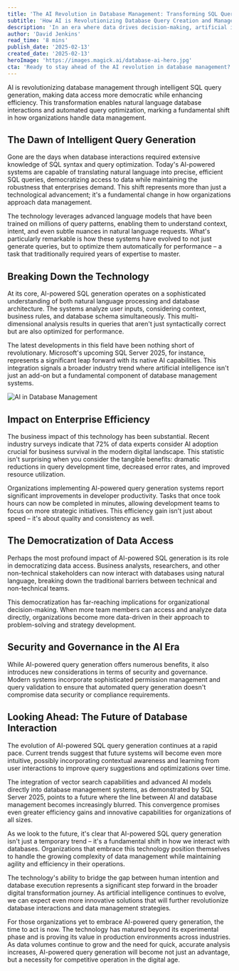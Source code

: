 ```yaml
---
title: 'The AI Revolution in Database Management: Transforming SQL Query Generation'
subtitle: 'How AI is Revolutionizing Database Query Creation and Management'
description: 'In an era where data drives decision-making, artificial intelligence is revolutionizing how we interact with databases, particularly through AI-powered SQL query generation. This transformative technology is reshaping the landscape of database management, making it more accessible while simultaneously enhancing its sophistication.'
author: 'David Jenkins'
read_time: '8 mins'
publish_date: '2025-02-13'
created_date: '2025-02-13'
heroImage: 'https://images.magick.ai/database-ai-hero.jpg'
cta: 'Ready to stay ahead of the AI revolution in database management? Follow us on LinkedIn at MagickAI for cutting-edge insights and updates on AI-powered data solutions that are reshaping the industry.'
---
```


AI is revolutionizing database management through intelligent SQL query generation, making data access more democratic while enhancing efficiency. This transformation enables natural language database interactions and automated query optimization, marking a fundamental shift in how organizations handle data management.

## The Dawn of Intelligent Query Generation

Gone are the days when database interactions required extensive knowledge of SQL syntax and query optimization. Today's AI-powered systems are capable of translating natural language into precise, efficient SQL queries, democratizing access to data while maintaining the robustness that enterprises demand. This shift represents more than just a technological advancement; it's a fundamental change in how organizations approach data management.

The technology leverages advanced language models that have been trained on millions of query patterns, enabling them to understand context, intent, and even subtle nuances in natural language requests. What's particularly remarkable is how these systems have evolved to not just generate queries, but to optimize them automatically for performance – a task that traditionally required years of expertise to master.

## Breaking Down the Technology

At its core, AI-powered SQL generation operates on a sophisticated understanding of both natural language processing and database architecture. The systems analyze user inputs, considering context, business rules, and database schema simultaneously. This multi-dimensional analysis results in queries that aren't just syntactically correct but are also optimized for performance.

The latest developments in this field have been nothing short of revolutionary. Microsoft's upcoming SQL Server 2025, for instance, represents a significant leap forward with its native AI capabilities. This integration signals a broader industry trend where artificial intelligence isn't just an add-on but a fundamental component of database management systems.

![AI in Database Management](https://i.magick.ai/PIXE/1738406181100_magick_img.webp)

## Impact on Enterprise Efficiency

The business impact of this technology has been substantial. Recent industry surveys indicate that 72% of data experts consider AI adoption crucial for business survival in the modern digital landscape. This statistic isn't surprising when you consider the tangible benefits: dramatic reductions in query development time, decreased error rates, and improved resource utilization.

Organizations implementing AI-powered query generation systems report significant improvements in developer productivity. Tasks that once took hours can now be completed in minutes, allowing development teams to focus on more strategic initiatives. This efficiency gain isn't just about speed – it's about quality and consistency as well.

## The Democratization of Data Access

Perhaps the most profound impact of AI-powered SQL generation is its role in democratizing data access. Business analysts, researchers, and other non-technical stakeholders can now interact with databases using natural language, breaking down the traditional barriers between technical and non-technical teams.

This democratization has far-reaching implications for organizational decision-making. When more team members can access and analyze data directly, organizations become more data-driven in their approach to problem-solving and strategy development.

## Security and Governance in the AI Era

While AI-powered query generation offers numerous benefits, it also introduces new considerations in terms of security and governance. Modern systems incorporate sophisticated permission management and query validation to ensure that automated query generation doesn't compromise data security or compliance requirements.

## Looking Ahead: The Future of Database Interaction

The evolution of AI-powered SQL query generation continues at a rapid pace. Current trends suggest that future systems will become even more intuitive, possibly incorporating contextual awareness and learning from user interactions to improve query suggestions and optimizations over time.

The integration of vector search capabilities and advanced AI models directly into database management systems, as demonstrated by SQL Server 2025, points to a future where the line between AI and database management becomes increasingly blurred. This convergence promises even greater efficiency gains and innovative capabilities for organizations of all sizes.

As we look to the future, it's clear that AI-powered SQL query generation isn't just a temporary trend – it's a fundamental shift in how we interact with databases. Organizations that embrace this technology position themselves to handle the growing complexity of data management while maintaining agility and efficiency in their operations.

The technology's ability to bridge the gap between human intention and database execution represents a significant step forward in the broader digital transformation journey. As artificial intelligence continues to evolve, we can expect even more innovative solutions that will further revolutionize database interactions and data management strategies.

For those organizations yet to embrace AI-powered query generation, the time to act is now. The technology has matured beyond its experimental phase and is proving its value in production environments across industries. As data volumes continue to grow and the need for quick, accurate analysis increases, AI-powered query generation will become not just an advantage, but a necessity for competitive operation in the digital age.
